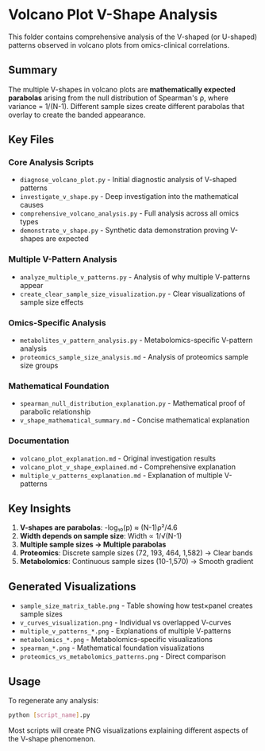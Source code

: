 # Volcano Plot V-Shape Analysis

This folder contains comprehensive analysis of the V-shaped (or U-shaped) patterns observed in volcano plots from omics-clinical correlations.

## Summary

The multiple V-shapes in volcano plots are **mathematically expected parabolas** arising from the null distribution of Spearman's ρ, where variance = 1/(N-1). Different sample sizes create different parabolas that overlay to create the banded appearance.

## Key Files

### Core Analysis Scripts
- `diagnose_volcano_plot.py` - Initial diagnostic analysis of V-shaped patterns
- `investigate_v_shape.py` - Deep investigation into the mathematical causes
- `comprehensive_volcano_analysis.py` - Full analysis across all omics types
- `demonstrate_v_shape.py` - Synthetic data demonstration proving V-shapes are expected

### Multiple V-Pattern Analysis
- `analyze_multiple_v_patterns.py` - Analysis of why multiple V-patterns appear
- `create_clear_sample_size_visualization.py` - Clear visualizations of sample size effects

### Omics-Specific Analysis
- `metabolites_v_pattern_analysis.py` - Metabolomics-specific V-pattern analysis
- `proteomics_sample_size_analysis.md` - Analysis of proteomics sample size groups

### Mathematical Foundation
- `spearman_null_distribution_explanation.py` - Mathematical proof of parabolic relationship
- `v_shape_mathematical_summary.md` - Concise mathematical explanation

### Documentation
- `volcano_plot_explanation.md` - Original investigation results
- `volcano_plot_v_shape_explained.md` - Comprehensive explanation
- `multiple_v_patterns_explanation.md` - Explanation of multiple V-patterns

## Key Insights

1. **V-shapes are parabolas**: -log₁₀(p) ≈ (N-1)ρ²/4.6
2. **Width depends on sample size**: Width ∝ 1/√(N-1)
3. **Multiple sample sizes → Multiple parabolas**
4. **Proteomics**: Discrete sample sizes (72, 193, 464, 1,582) → Clear bands
5. **Metabolomics**: Continuous sample sizes (10-1,570) → Smooth gradient

## Generated Visualizations

- `sample_size_matrix_table.png` - Table showing how test×panel creates sample sizes
- `v_curves_visualization.png` - Individual vs overlapped V-curves
- `multiple_v_patterns_*.png` - Explanations of multiple V-patterns
- `metabolomics_*.png` - Metabolomics-specific visualizations
- `spearman_*.png` - Mathematical foundation visualizations
- `proteomics_vs_metabolomics_patterns.png` - Direct comparison

## Usage

To regenerate any analysis:
```bash
python [script_name].py
```

Most scripts will create PNG visualizations explaining different aspects of the V-shape phenomenon.
